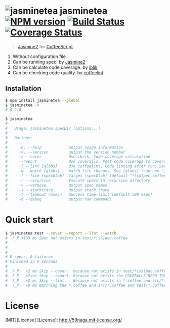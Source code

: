# ![jasminetea][.svg] jasminetea [![NPM version][npm-image]][npm] [![Build Status][travis-image]][travis] [![Coverage Status][coveralls-image]][coveralls]

> [Jasmine2][d-1] for [CoffeeScript][d-4].

1. Without configuration file
2. Can be running spec. by [Jasmine2][d-1]
3. Can be calculate code caverage. by [iblik][d-2]
4. Can be checking code quality. by [coffeelint][d-3]

[d-1]: https://github.com/jasmine/jasmine
[d-2]: https://github.com/Constellation/ibrik
[d-3]: http://coffeelint.org/
[d-4]: http://coffeescript.org/

## Installation
```bash
$ npm install jasminetea --global
$ jasminetea -V
# 0.2.0

$ jasminetea
#
#   Usage: jasminetea specDir [options...]
#
#   Options:
#
#     -h, --help            output usage information
#     -V, --version         output the version number
#     -c --cover            Use ibrik, Code coverage calculation
#     --report              Use coveralls, Post code coverage to coveralls.io
#     -l --lint [globs]     Use coffeelint, Code linting after run. See [globs] (can use "," separator)
#     -w --watch [globs]    Watch file changes. See [globs] (can use "," separator)
#     -f --file [specGlob]  Target [specGlob] (default "*[sS]pec.coffee")
#     -r --recursive        Execute specs in recursive directory
#     -v --verbose          Output spec names
#     -s --stacktrace       Output stack trace
#     -t --timeout <msec>   Success time-limit (default 500 msec)
#     -d --debug            Output raw commands
```

# Quick start
```bash
$ jasminetea test --cover --report --lint --watch
#  7_P +133 ms Spec not exists in test/*[sS]pec.coffee
# 
# 
# 
# 0 specs, 0 failures
# Finished in 0 seconds
# 
#  7_P   +2 ms Skip --cover.  Because not exists in test/*[sS]pec.coffee
#  7_P   +7sec Skip --report. Because not exists the COVERALLS_REPO_TOKEN
#  7_P   +2 ms Skip --lint.   Because not exists in *.coffee and src/*.coffee and test/*.coffee
#  7_P   +0 ms Watching the *.coffee and src/*.coffee and test/*.coffee ...
```

License
=========================
[MIT][License]
[License]: http://59naga.mit-license.org/

[.svg]: https://cdn.rawgit.com/59naga/jasminetea/master/.svg

[npm-image]: https://badge.fury.io/js/jasminetea.svg
[npm]: https://npmjs.org/package/jasminetea
[travis-image]: https://travis-ci.org/59naga/jasminetea.svg?branch=master
[travis]: https://travis-ci.org/59naga/jasminetea
[coveralls-image]: https://coveralls.io/repos/59naga/jasminetea/badge.svg?branch=master
[coveralls]: https://coveralls.io/r/59naga/jasminetea?branch=master
